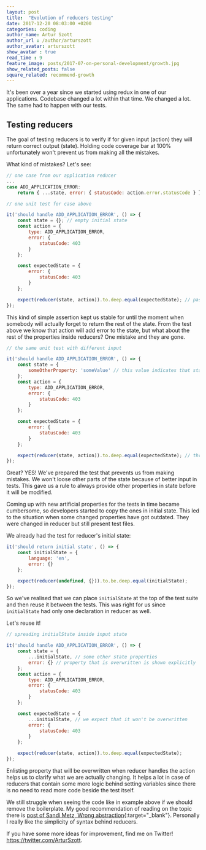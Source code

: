 ```yaml
---
layout: post
title:  "Evolution of reducers testing"
date: 2017-12-20 08:03:00 +0200
categories: coding
author_name: Artur Szott
author_url : /author/arturszott
author_avatar: arturszott
show_avatar : true
read_time : 9
feature_image: posts/2017-07-on-personal-development/growth.jpg
show_related_posts: false
square_related: recommend-growth
---
```


It's been over a year since we started using redux in one of our applications. Codebase changed a lot within that time. We changed a lot. The same had to happen with our tests.

## Testing reducers

The goal of testing reducers is to verify if for given input (action) they will return correct output (state). Holding code coverage bar at 100% unfortunately won't prevent us from making all the mistakes.

What kind of mistakes? Let's see:


```javascript
// one case from our application reducer
...
case ADD_APPLICATION_ERROR:
    return { ...state, error: { statusCode: action.error.statusCode } };
```

```javascript
// one unit test for case above

it('should handle ADD_APPLICATION_ERROR', () => {
    const state = {}; // empty initial state
    const action = {
        type: ADD_APPLICATION_ERROR,
        error: {
            statusCode: 403
        }
    };

    const expectedState = {
        error: {
            statusCode: 403
        }
    };

    expect(reducer(state, action)).to.deep.equal(expectedState); // passes
});
```

This kind of simple assertion kept us stable for until the moment when somebody will actually forget to return the rest of the state. From the test above we know that action will add error to the state, but what about the rest of the properties inside reducers? One mistake and they are gone.


```javascript
// the same unit test with different input

it('should handle ADD_APPLICATION_ERROR', () => {
    const state = {
        someOtherProperty: 'someValue' // this value indicates that state was not empty
    };
    const action = {
        type: ADD_APPLICATION_ERROR,
        error: {
            statusCode: 403
        }
    };

    const expectedState = {
        error: {
            statusCode: 403
        }
    };

    expect(reducer(state, action)).to.deep.equal(expectedState); // throws error, GREAT!
});
```

Great? YES! We've prepared the test that prevents us from making mistakes. We won't loose other parts of the state because of better input in tests. This gave us a rule to always provide other properties in state before it will be modified.

Coming up with new artificial properties for the tests in time became cumbersome, so developers started to copy the ones in initial state. This led to the situation when some changed properties have got outdated. They were changed in reducer but still present test files.

We already had the test for reducer's initial state:

```javascript
it('should return initial state', () => {
    const initialState = {
        language: 'en',
        error: {}
    };

    expect(reducer(undefined, {})).to.be.deep.equal(initialState);
});
```

So we've realised that we can place `initialState` at the top of the test suite and then reuse it between the tests. This was right for us since `initialState` had only one declaration in reducer as well.

Let's reuse it!

```javascript
// spreading initialState inside input state

it('should handle ADD_APPLICATION_ERROR', () => {
    const state = {
        ...initialState, // some other state properties
        error: {} // property that is overwritten is shown explicitly
    };
    const action = {
        type: ADD_APPLICATION_ERROR,
        error: {
            statusCode: 403
        }
    };

    const expectedState = {
        ...initialState, // we expect that it won't be overwritten
        error: {
            statusCode: 403
        }
    };

    expect(reducer(state, action)).to.deep.equal(expectedState);
});
```


Enlisting property that will be overwritten when reducer handles the action helps us to clarify what we are actually changing. It helps a lot in case of reducers that contain some more logic behind setting variables since there is no need to read more code beside the test itself.

We still struggle when seeing the code like in example above if we should remove the boilerplate. My good recommendation of reading on the topic there is [post of Sandi Metz, Wrong abstraction][wrong_abstraction]{:target="_blank"}. Personally I really like the simplicity of syntax behind reducers.

If you have some more ideas for improvement, find me on Twitter! https://twitter.com/ArturSzott.

[wrong_abstraction]: https://www.sandimetz.com/blog/2016/1/20/the-wrong-abstraction